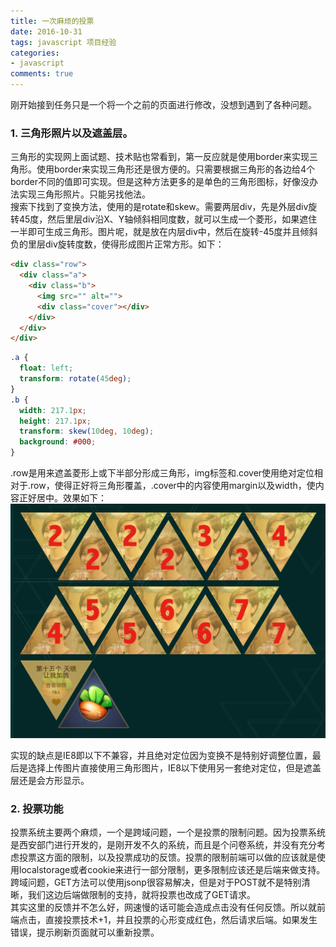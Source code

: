 ```yaml
---
title: 一次麻烦的投票
date: 2016-10-31
tags: javascript 项目经验
categories:
- javascript
comments: true
---
```


刚开始接到任务只是一个将一个之前的页面进行修改，没想到遇到了各种问题。  

### 1. 三角形照片以及遮盖层。
三角形的实现网上面试题、技术贴也常看到，第一反应就是使用border来实现三角形。使用border来实现三角形还是很方便的。只需要根据三角形的各边给4个border不同的值即可实现。但是这种方法更多的是单色的三角形图标，好像没办法实现三角形照片。只能另找他法。  
搜索下找到了变换方法，使用的是rotate和skew。需要两层div，先是外层div旋转45度，然后里层div沿X、Y轴倾斜相同度数，就可以生成一个菱形，如果遮住一半即可生成三角形。图片呢，就是放在内层div中，然后在旋转-45度并且倾斜负的里层div旋转度数，使得形成图片正常方形。如下：
```html
<div class="row">
  <div class="a">
    <div class="b">
      <img src="" alt="">
      <div class="cover"></div>
    </div>
  </div>
</div>
```
```css
.a {
  float: left;
  transform: rotate(45deg);
}
.b {
  width: 217.1px;
  height: 217.1px;
  transform: skew(10deg, 10deg);
  background: #000;
}
```
.row是用来遮盖菱形上或下半部分形成三角形，img标签和.cover使用绝对定位相对于.row，使得正好将三角形覆盖，.cover中的内容使用margin以及width，使内容正好居中。效果如下：
<img src="images/triangles.png" alt="">

实现的缺点是IE8即以下不兼容，并且绝对定位因为变换不是特别好调整位置，最后是选择上传图片直接使用三角形图片，IE8以下使用另一套绝对定位，但是遮盖层还是会方形显示。

### 2. 投票功能
投票系统主要两个麻烦，一个是跨域问题，一个是投票的限制问题。因为投票系统是西安部门进行开发的，是刚开发不久的系统，而且是个问卷系统，并没有充分考虑投票这方面的限制，以及投票成功的反馈。投票的限制前端可以做的应该就是使用localstorage或者cookie来进行一部分限制，更多限制应该还是后端来做支持。跨域问题，GET方法可以使用jsonp很容易解决，但是对于POST就不是特别清晰，我们这边后端做限制的支持，就将投票也改成了GET请求。  
其实这里的反馈并不怎么好，网速慢的话可能会造成点击没有任何反馈。所以就前端点击，直接投票技术+1，并且投票的心形变成红色，然后请求后端。如果发生错误，提示刷新页面就可以重新投票。